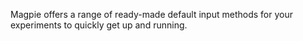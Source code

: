 Magpie offers a range of ready-made default input methods for your experiments to quickly get up and running.
